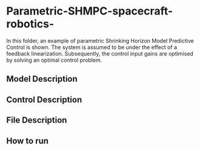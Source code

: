 # Parametric-SHMPC-spacecraft-robotics-
In this folder, an example of parametric Shrinking Horizon Model Predictive Control is shown. The system is assumed to be under the effect of a feedback linearization. Subsequently, the control input gains are optimised by solving an optimal control problem. 

## Model Description ##

## Control Description ##

## File Description ##

## How to run ##
